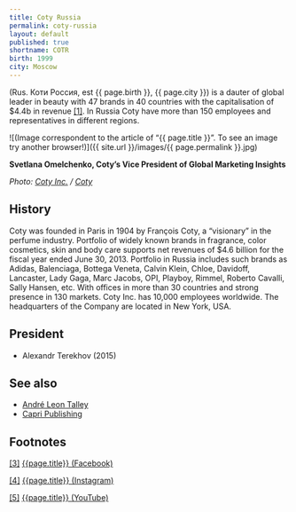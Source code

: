 ```yaml
---
title: Coty Russia
permalink: coty-russia
layout: default
published: true
shortname: COTR
birth: 1999
city: Moscow
---
```

(Rus. Коти Россия, est {{ page.birth }}, {{ page.city }}) is a dauter of global leader in beauty with 47 brands in 40 countries with the capitalisation of $4.4b in revenue <span id="a1">[\[1\]](#f1)</span>. In Russia Coty have more than 150 employees and representatives in different regions.

![(Image correspondent to the article of “{{ page.title }}”. To see an image try another browser!)]({{ site.url }}/images/{{ page.permalink }}.jpg)

**Svetlana Omelchenko, Coty’s Vice President of Global Marketing Insights**

*Photo: [Coty Inc.](index) / [Coty](index)*


## History

Coty was founded in Paris in 1904 by François Coty, a “visionary” in the perfume industry. Portfolio of widely known brands in fragrance, color cosmetics, skin and body care supports net revenues of $4.6 billion for the fiscal year ended June 30, 2013. Portfolio in Russia includes such brands as Adidas, Balenciaga, Bottega Veneta, Calvin Klein, Chloe, Davidoff, Lancaster, Lady Gaga, Marc Jacobs, OPI, Playboy, Rimmel, Roberto Cavalli, Sally Hansen, etc. With offices in more than 30 countries and strong presence in 130 markets. Coty Inc. has 10,000 employees worldwide. The headquarters of the Company are located in New York, USA.

## President

+ Alexandr Terekhov (2015)

## See also

+ [André Leon Talley](index)
+ [Capri Publishing ](index)

## Footnotes

[[3]](#a3) <span id="f3"></span> [{{page.title}} (Facebook)](index)

[[4]](#a4) <span id="f4"></span> [{{page.title}} (Instagram)](index)

[[5]](#a5) <span id="f5"></span> [{{page.title}} (YouTube)](index)
